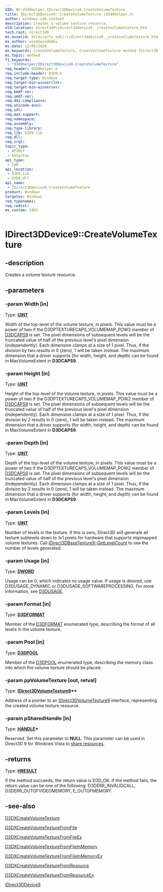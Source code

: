 ```yaml
---
UID: NF:d3d9helper.IDirect3DDevice9.CreateVolumeTexture
title: IDirect3DDevice9::CreateVolumeTexture (d3d9helper.h)
author: windows-sdk-content
description: Creates a volume texture resource.
old-location: direct3d9\idirect3ddevice9__createvolumetexture.htm
tech.root: direct3d9
ms.assetid: VS|directx_sdk|~\idirect3ddevice9__createvolumetexture.htm
ms.author: windowssdkdev
ms.date: 12/05/2018
ms.keywords: CreateVolumeTexture, CreateVolumeTexture method [Direct3D 9], CreateVolumeTexture method [Direct3D 9],IDirect3DDevice9 interface, IDirect3DDevice9 interface [Direct3D 9],CreateVolumeTexture method, IDirect3DDevice9.CreateVolumeTexture, IDirect3DDevice9::CreateVolumeTexture, d27be66d-3b8c-f3af-34b8-9478b75f7b15, d3d9helper/IDirect3DDevice9::CreateVolumeTexture, direct3d9.idirect3ddevice9__createvolumetexture
ms.topic: method
f1_keywords: 
 - "d3d9helper/IDirect3DDevice9.CreateVolumeTexture"
req.header: d3d9helper.h
req.include-header: D3D9.h
req.target-type: Windows
req.target-min-winverclnt: 
req.target-min-winversvr: 
req.kmdf-ver: 
req.umdf-ver: 
req.ddi-compliance: 
req.unicode-ansi: 
req.idl: 
req.max-support: 
req.namespace: 
req.assembly: 
req.type-library: 
req.lib: D3D9.lib
req.dll: 
req.irql: 
topic_type:
 - APIRef
 - kbSyntax
api_type:
 - COM
api_location:
 - D3D9.lib
 - D3D9.dll
api_name:
 - IDirect3DDevice9.CreateVolumeTexture
product: Windows
targetos: Windows
req.typenames: 
req.redist: 
ms.custom: 19H1
---
```


# IDirect3DDevice9::CreateVolumeTexture


## -description


Creates a volume texture resource.


## -parameters




### -param Width [in]

Type: <b><a href="https://docs.microsoft.com/windows/desktop/WinProg/windows-data-types">UINT</a></b>

Width of the top-level of the volume texture, in pixels. This value must be a power of two if the D3DPTEXTURECAPS_VOLUMEMAP_POW2 member of <a href="https://docs.microsoft.com/windows/desktop/api/d3d9caps/ns-d3d9caps-_d3dcaps9">D3DCAPS9</a> is set. The pixel dimensions of subsequent levels will be the truncated value of half of the previous level's pixel dimension (independently). Each dimension clamps at a size of 1 pixel. Thus, if the division by two results in 0 (zero), 1 will be taken instead. The maximum dimension that a driver supports (for width, height, and depth) can be found in MaxVolumeExtent in <b>D3DCAPS9</b>.


### -param Height [in]

Type: <b><a href="https://docs.microsoft.com/windows/desktop/WinProg/windows-data-types">UINT</a></b>

Height of the top-level of the volume texture, in pixels. This value must be a power of two if the D3DPTEXTURECAPS_VOLUMEMAP_POW2 member of <a href="https://docs.microsoft.com/windows/desktop/api/d3d9caps/ns-d3d9caps-_d3dcaps9">D3DCAPS9</a> is set. The pixel dimensions of subsequent levels will be the truncated value of half of the previous level's pixel dimension (independently). Each dimension clamps at a size of 1 pixel. Thus, if the division by 2 results in 0 (zero), 1 will be taken instead. The maximum dimension that a driver supports (for width, height, and depth) can be found in MaxVolumeExtent in <b>D3DCAPS9</b>.


### -param Depth [in]

Type: <b><a href="https://docs.microsoft.com/windows/desktop/WinProg/windows-data-types">UINT</a></b>

Depth of the top-level of the volume texture, in pixels. This value must be a power of two if the D3DPTEXTURECAPS_VOLUMEMAP_POW2 member of <a href="https://docs.microsoft.com/windows/desktop/api/d3d9caps/ns-d3d9caps-_d3dcaps9">D3DCAPS9</a> is set. The pixel dimensions of subsequent levels will be the truncated value of half of the previous level's pixel dimension (independently). Each dimension clamps at a size of 1 pixel. Thus, if the division by 2 results in 0 (zero), 1 will be taken instead. The maximum dimension that a driver supports (for width, height, and depth) can be found in MaxVolumeExtent in <b>D3DCAPS9</b>.


### -param Levels [in]

Type: <b><a href="https://docs.microsoft.com/windows/desktop/WinProg/windows-data-types">UINT</a></b>

Number of levels in the texture. If this is zero, Direct3D will generate all texture sublevels down to 1x1 pixels for hardware that supports mipmapped volume textures. Call <a href="https://docs.microsoft.com/windows/desktop/api/d3d9/nf-d3d9-idirect3dbasetexture9-getlevelcount">IDirect3DBaseTexture9::GetLevelCount</a> to see the number of levels generated. 


### -param Usage [in]

Type: <b><a href="https://docs.microsoft.com/windows/desktop/WinProg/windows-data-types">DWORD</a></b>

Usage can be 0, which indicates no usage value. If usage is desired, use D3DUSAGE_DYNAMIC or D3DUSAGE_SOFTWAREPROCESSING. For more information, see <a href="https://docs.microsoft.com/windows/desktop/direct3d9/d3dusage">D3DUSAGE</a>. 


### -param Format [in]

Type: <b><a href="https://docs.microsoft.com/windows/desktop/direct3d9/d3dformat">D3DFORMAT</a></b>

Member of the <a href="https://docs.microsoft.com/windows/desktop/direct3d9/d3dformat">D3DFORMAT</a> enumerated type, describing the format of all levels in the volume texture. 


### -param Pool [in]

Type: <b><a href="https://docs.microsoft.com/windows/desktop/direct3d9/d3dpool">D3DPOOL</a></b>

Member of the <a href="https://docs.microsoft.com/windows/desktop/direct3d9/d3dpool">D3DPOOL</a> enumerated type, describing the memory class into which the volume texture should be placed. 


### -param ppVolumeTexture [out, retval]

Type: <b><a href="https://docs.microsoft.com/windows/desktop/api/d3d9helper/nn-d3d9helper-idirect3dvolumetexture9">IDirect3DVolumeTexture9</a>**</b>

Address of a pointer to an <a href="https://docs.microsoft.com/windows/desktop/api/d3d9helper/nn-d3d9helper-idirect3dvolumetexture9">IDirect3DVolumeTexture9</a> interface, representing the created volume texture resource. 


### -param pSharedHandle [in]

Type: <b><a href="https://docs.microsoft.com/windows/desktop/WinProg/windows-data-types">HANDLE</a>*</b>

Reserved. Set this parameter to <b>NULL</b>. This parameter can be used in Direct3D 9 for Windows Vista to <a href="https://docs.microsoft.com/windows/desktop/direct3d9/dx9lh">share resources</a>.


## -returns



Type: <b><a href="https://docs.microsoft.com/previous-versions/windows/desktop/legacy/hh437604(v=vs.85)">HRESULT</a></b>

If the method succeeds, the return value is D3D_OK. If the method fails, the return value can be one of the following: D3DERR_INVALIDCALL, D3DERR_OUTOFVIDEOMEMORY, E_OUTOFMEMORY.




## -see-also




<a href="https://docs.microsoft.com/windows/desktop/direct3d9/d3dxcreatevolumetexture">D3DXCreateVolumeTexture</a>



<a href="https://docs.microsoft.com/windows/desktop/direct3d9/d3dxcreatevolumetexturefromfile">D3DXCreateVolumeTextureFromFile</a>



<a href="https://docs.microsoft.com/windows/desktop/direct3d9/d3dxcreatevolumetexturefromfileex">D3DXCreateVolumeTextureFromFileEx</a>



<a href="https://docs.microsoft.com/windows/desktop/direct3d9/d3dxcreatevolumetexturefromfileinmemory">D3DXCreateVolumeTextureFromFileInMemory</a>



<a href="https://docs.microsoft.com/windows/desktop/direct3d9/d3dxcreatevolumetexturefromfileinmemoryex">D3DXCreateVolumeTextureFromFileInMemoryEx</a>



<a href="https://docs.microsoft.com/windows/desktop/direct3d9/d3dxcreatevolumetexturefromresource">D3DXCreateVolumeTextureFromResource</a>



<a href="https://docs.microsoft.com/windows/desktop/direct3d9/d3dxcreatevolumetexturefromresourceex">D3DXCreateVolumeTextureFromResourceEx</a>



<a href="https://docs.microsoft.com/windows/desktop/api/d3d9helper/nn-d3d9helper-idirect3ddevice9">IDirect3DDevice9</a>
 

 

